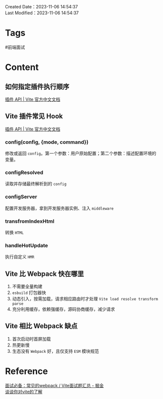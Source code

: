 Created Date：2023-11-06 14:54:37  
Last Modified：2023-11-06 14:54:37

# Tags

#前端面试

# Content

## 如何指定插件执行顺序

[插件 API | Vite 官方中文文档](https://cn.vitejs.dev/guide/api-plugin.html#plugin-ordering)

## Vite 插件常见 Hook

[插件 API | Vite 官方中文文档](https://cn.vitejs.dev/guide/api-plugin.html#vite-specific-hooks)

### config(config, {mode, command})

修改或返回 `config`。第一个参数：用户原始配置；第二个参数：描述配置环境的变量。

### configResolved

读取并存储最终解析到的 `config`

### configServer

配置开发服务器，拿到开发服务器实例、注入 `middleware`

### transfromIndexHtml

转换 `HTML`

### handleHotUpdate

执行自定义 `HMR`

## Vite 比 Webpack 快在哪里

1. 不需要全量构建
2. `esbuild` 打包器快
3. 动态引入，按需加载，请求相应路由时才处理 `Vite load resolve transform parse`
4. 充分利用缓存，依赖强缓存，源码协商缓存，减少请求

## Vite 相比 Webpack 缺点

1. 首次启动时首屏加载
2. 热更新慢
3. 生态没有 `Webpack` 好，且仅支持 `ESM` 模块规范

# Reference

[面试必备：常见的webpack / Vite面试题汇总 - 掘金](https://juejin.cn/post/7207659644487893051)  
[谈谈你对vite的了解](https://blog.51cto.com/u_14627797/6316959)

